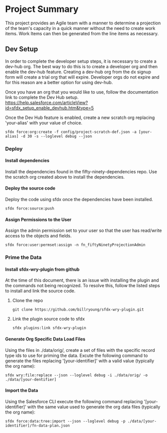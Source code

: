 # Project Summary
This project provides an Agile team with a manner to determine a projection of the team's capacity in a quick manner without the need to create work items.  Work Items can then be generated from the line items as necessary.

## Dev Setup
In order to complete the developer setup steps, it is necessary to create a dev-hub org.  The best way to do this is to create a developer org and then enable the dev-hub feature.  Creating a dev-hub org from the dx signup form will create a trial org that will expire.  Developer orgs do not expire and for this reason are a better option for using dev-hub.

Once you have an org that you would like to use, follow the documentation link to complete the Dev Hub setup.
https://help.salesforce.com/articleView?id=sfdx_setup_enable_devhub.htm&type=5

Once the Dev Hub feature is enabled, create a new scratch org replacing 'your-alias' with your value of choice.
```console
sfdx force:org:create -f config/project-scratch-def.json -a [your-alias] -d 30 -s --loglevel debug --json
```

### Deploy
#### Install dependencies
Install the dependencies found in the fifty-ninety-dependencies repo.  Use the scratch org created above to install the dependencies.

#### Deploy the source code
Deploy the code using sfdx once the dependencies have been installed.
```console
sfdx force:source:push
```

#### Assign Permissions to the User
Assign the admin permission set to your user so that the user has read/write access to the objects and fields.
```console
sfdx force:user:permset:assign -n fn_fiftyNinetyProjectionAdmin
```

### Prime the Data
#### Install sfdx-wry-plugin from github
At the time of this document, there is an issue with installing the plugin and the commands not being recognized. To resolve this, follow the listed steps to install and link the source code.
1. Clone the repo
    ```console
    git clone https://github.com/billryoung/sfdx-wry-plugin.git
    ```
2. Link the plugin source code to sfdx
    ```console
    sfdx plugins:link sfdx-wry-plugin
    ```

#### Generate Org Specific Data Load Files
Using the files in ./data/orig/, create a set of files with the specific record type ids to use for priming the data.
Excute the following command to generate the files replacing '[your-identifier]' with a valid value (typically the org name):
```console
sfdx wry:file:replace --json --loglevel debug -i ./data/orig/ -o ./data/[your-dentifier]
```

#### Import the Data
Using the Salesforce CLI execute the following command replacing '[your-identifier]' with the same value used to generate the org data files (typically the org name):
```console
sfdx force:data:tree:import --json --loglevel debug -p ./data/[your-identifier]/fn-data-plan.json
```